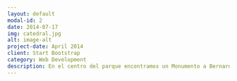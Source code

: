 ```yaml
---
layout: default
modal-id: 2
date: 2014-07-17
img: catedral.jpg
alt: image-alt
project-date: April 2014
client: Start Bootstrap
category: Web Development
description: En el centro del parque encontramos un Monumento a Bernardo Valdivieso.- Situado en el parque central de la ciudad de Loja en honor al gran benefactor de la educacion lojana, Bernardo Valdivieso, quien se preocupo por la educacion de la niñez y juventud, lucho tenazmente en defensa de los principios religiosos y morales.
---
```


